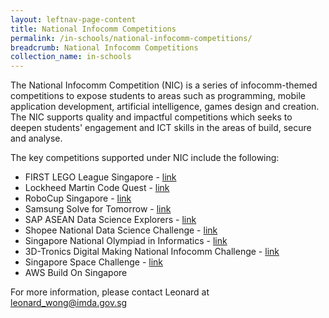 ```yaml
---
layout: leftnav-page-content
title: National Infocomm Competitions
permalink: /in-schools/national-infocomm-competitions/
breadcrumb: National Infocomm Competitions
collection_name: in-schools
---
```

The National Infocomm Competition (NIC) is a series of infocomm-themed competitions to expose students to areas such as programming, mobile application development, artificial intelligence, games design and creation.  The NIC supports quality and impactful competitions which seeks to deepen students' engagement and ICT skills in the areas of build, secure and analyse. 


The key competitions supported under NIC include the following:
* FIRST LEGO League Singapore - <a href="http://www.ducklearning.com/first-lego-league-fll/" target="_blank">link</a>
* Lockheed Martin Code Quest - <a href="https://www.lockheedmartin.com/en-us/who-we-are/communities/codequest/code-quest-suntec.html" target="_blank">link</a>
* RoboCup Singapore - <a href="www.robocupsingapore.org" target="_blank">link</a>
* Samsung Solve for Tomorrow - <a href="www.samsung.com/sg/solvefortomorrow/" target="_blank">link</a>
* SAP ASEAN Data Science Explorers - <a href="www.aseandse.org" target="_blank">link</a>
* Shopee National Data Science Challenge - <a href="https://careers.shopee.sg/ndsc/" target="_blank">link</a>
* Singapore National Olympiad in Informatics - <a href="https://noisg.comp.nus.edu.sg/noi/" target="_blank">link</a>
* 3D-Tronics Digital Making National Infocomm Challenge - <a href="https://www.3d-tronics.com" target="_blank">link</a>
* Singapore Space Challenge - <a href="https://www.space.org.sg/education-and-outreach/singapore-space-challenge" target="_blank">link</a>
* AWS Build On Singapore

For more information, please contact Leonard at <leonard_wong@imda.gov.sg>
